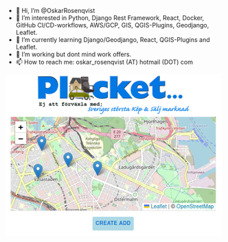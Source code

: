 - 👋 Hi, I’m @OskarRosenqvist
- 👀 I’m interested in Python, Django Rest Framework, React, Docker, GitHub CI/CD-workflows, AWS/GCP, GIS, QGIS-Plugins, Geodjango, Leaflet.
- 🌱 I’m currently learning Django/Geodjango, React, QGIS-Plugins and Leaflet.
- 💞️ I’m working but dont mind work offers.
- 📫 How to reach me: oskar_rosenqvist (AT) hotmail (DOT) com 


<img src="https://github.com/OskarRosenqvist/django_react/blob/main/frontend/src/static/images/geoplocket.jpg" alt=""></img>

